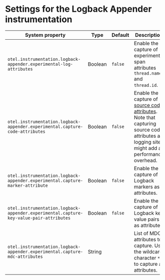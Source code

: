 # Settings for the Logback Appender instrumentation

| System property | Type    | Default | Description                                          |
|---|---------|--|------------------------------------------------------|
| `otel.instrumentation.logback-appender.experimental-log-attributes` | Boolean | `false` | Enable the capture of experimental span attributes `thread.name` and `thread.id`. |
| `otel.instrumentation.logback-appender.experimental.capture-code-attributes` | Boolean | `false` | Enable the capture of [source code attributes]. Note that capturing source code attributes at logging sites might add a performance overhead. |
| `otel.instrumentation.logback-appender.experimental.capture-marker-attribute` | Boolean | `false` | Enable the capture of Logback markers as attributes. |
| `otel.instrumentation.logback-appender.experimental.capture-key-value-pair-attributes` | Boolean | `false` | Enable the capture of Logback key value pairs as attributes. |
| `otel.instrumentation.logback-appender.experimental.capture-mdc-attributes` | String  |  | List of MDC attributes to capture. Use the wildcard character `*` to capture all attributes. |

[source code attributes]: https://github.com/open-telemetry/opentelemetry-specification/blob/main/specification/trace/semantic_conventions/span-general.md#source-code-attributes
